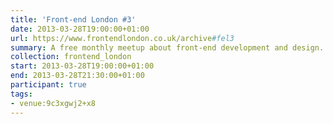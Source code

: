 ```yaml
---
title: 'Front-end London #3'
date: 2013-03-28T19:00:00+01:00
url: https://www.frontendlondon.co.uk/archive#fel3
summary: A free monthly meetup about front-end development and design.
collection: frontend_london
start: 2013-03-28T19:00:00+01:00
end: 2013-03-28T21:30:00+01:00
participant: true
tags:
- venue:9c3xgwj2+x8
---
```

